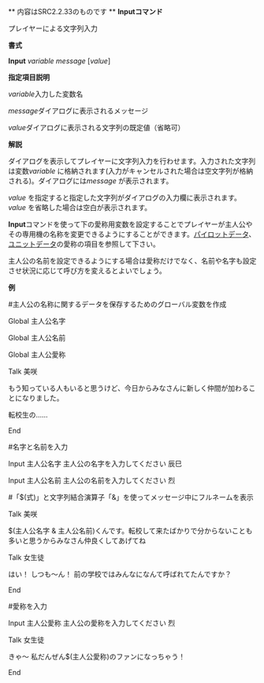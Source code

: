 ** 内容はSRC2.2.33のものです **
**Inputコマンド**

プレイヤーによる文字列入力

**書式**

**Input** *variable* *message* [*value*]

**指定項目説明**

*variable*入力した変数名

*message*ダイアログに表示されるメッセージ

*value*ダイアログに表示される文字列の既定値（省略可）

**解説**

ダイアログを表示してプレイヤーに文字列入力を行わせます。入力された文字列は変数*variable* に格納されます(入力がキャンセルされた場合は空文字列が格納される)。ダイアログには*message* が表示されます。

*value* を指定すると指定した文字列がダイアログの入力欄に表示されます。*value* を省略した場合は空白が表示されます。

**Input**コマンドを使って下の愛称用変数を設定することでプレイヤーが主人公やその専用機の名称を変更できるようにすることができます。[パイロットデータ](パイロットデータ.md)、[ユニットデータ](ユニットデータ.md)の愛称の項目を参照して下さい。

主人公の名前を設定できるようにする場合は愛称だけでなく、名前や名字も設定させ状況に応じて呼び方を変えるとよいでしょう。

**例**

#主人公の名称に関するデータを保存するためのグローバル変数を作成

Global 主人公名字

Global 主人公名前

Global 主人公愛称

Talk 美咲

もう知っている人もいると思うけど、今日からみなさんに新しく仲間が加わることになりました。

転校生の……

End

#名字と名前を入力

Input 主人公名字 主人公の名字を入力してください 辰巳

Input 主人公名前 主人公の名前を入力してください 烈

#「$(式)」と文字列結合演算子「&」を使ってメッセージ中にフルネームを表示

Talk 美咲

$(主人公名字 & 主人公名前)くんです。転校して来たばかりで分からないことも多いと思うからみなさん仲良くしてあげてね

Talk 女生徒

はい！ しつも～ん！ 前の学校ではみんなになんて呼ばれてたんですか？

End

#愛称を入力

Input 主人公愛称 主人公の愛称を入力してください 烈

Talk 女生徒

きゃ～ 私だんぜん$(主人公愛称)のファンになっちゃう！

End
